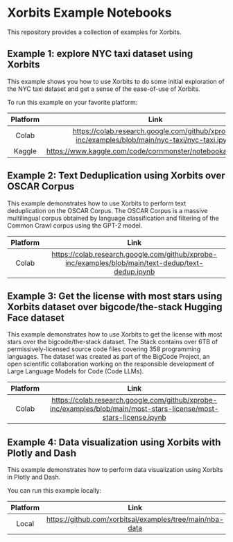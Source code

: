 # Xorbits Example Notebooks
This repository provides a collection of examples for Xorbits.

## Example 1: explore NYC taxi dataset using Xorbits
This example shows you how to use Xorbits to do some initial 
exploration of the NYC taxi dataset and get a sense of the
ease-of-use of Xorbits.

To run this example on your favorite platform:

| Platform | Link |
|:--------:|:----:|
| Colab    | https://colab.research.google.com/github/xprobe-inc/examples/blob/main/nyc-taxi/nyc-taxi.ipynb |
| Kaggle   | https://www.kaggle.com/code/cornmonster/notebooka9814fb1ba |

## Example 2: Text Deduplication using Xorbits over OSCAR Corpus
This example demonstrates how to use Xorbits to perform text deduplication on the OSCAR Corpus. The OSCAR Corpus is a massive multilingual corpus obtained by language classification and filtering of the Common Crawl corpus using the GPT-2 model.

| Platform | Link |
|:--------:|:----:|
| Colab    | https://colab.research.google.com/github/xprobe-inc/examples/blob/main/text-dedup/text-dedup.ipynb |

## Example 3: Get the license with most stars using Xorbits dataset over bigcode/the-stack Hugging Face dataset
This example demonstrates how to use Xorbits to get the license with most stars over the bigcode/the-stack dataset. The Stack contains over 6TB of permissively-licensed source code files covering 358 programming languages. The dataset was created as part of the BigCode Project, an open scientific collaboration working on the responsible development of Large Language Models for Code (Code LLMs).

| Platform | Link |
|:--------:|:----:|
| Colab    | https://colab.research.google.com/github/xprobe-inc/examples/blob/main/most-stars-license/most-stars-license.ipynb |

## Example 4: Data visualization using Xorbits with Plotly and Dash
This example demonstrates how to perform data visualization using Xorbits in Plotly and Dash.

You can run this example locally:

| Platform |                           Link                           |
|:--------:|:--------------------------------------------------------:|
|  Local   | https://github.com/xorbitsai/examples/tree/main/nba-data |
